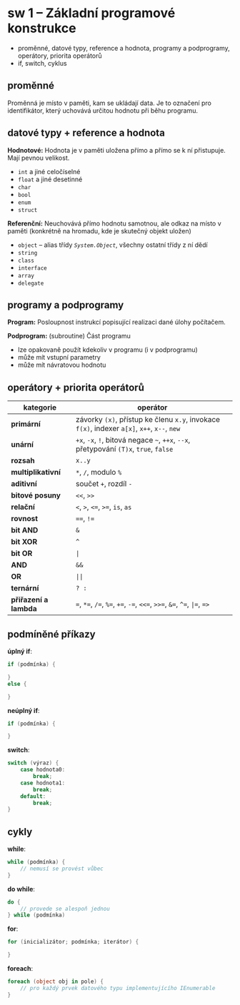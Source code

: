 # sw 1 – Základní programové konstrukce

* proměnné, datové typy, reference a hodnota, programy a podprogramy, operátory, priorita operátorů
* if, switch, cyklus

## proměnné

Proměnná je místo v paměti, kam se ukládají data. Je to označení pro identifikátor, který uchovává určitou hodnotu při běhu programu.

## datové typy + reference a hodnota

__Hodnotové:__ Hodnota je v paměti uložena přímo a přímo se k ní přistupuje. Mají pevnou velikost.

* `int` a jiné celočíselné
* `float` a jiné desetinné
* `char`
* `bool`
* `enum`
* `struct`

__Referenční:__ Neuchovává přímo hodnotu samotnou, ale odkaz na místo v paměti (konkrétně na hromadu, kde je skutečný objekt uložen)

* `object` – alias třídy _`System.Object`_, všechny ostatní třídy z ní dědí
* `string`
* `class`
* `interface`
* `array`
* `delegate`

## programy a podprogramy

__Program:__ Posloupnost instrukcí popisující realizaci dané úlohy počítačem.

__Podprogram:__ (subroutine) Část programu

* lze opakovaně použít kdekoliv v programu (i v podprogramu)
* může mít vstupní parametry
* může mít návratovou hodnotu

## operátory + priorita operátorů

kategorie | operátor
--- | ---
__primární__ | závorky `(x)`, přístup ke členu `x.y`, invokace `f(x)`, indexer `a[x]`, `x++`, `x--`, `new`
__unární__| `+x`, `-x`, `!`, bitová negace `~`, `++x`, `--x`, přetypování `(T)x`, `true`, `false`
__rozsah__| `x..y`
__multiplikativní__| `*`, `/`, modulo `%`
__aditivní__| součet `+`, rozdíl `-`
__bitové posuny__| `<<`, `>>`
__relační__| `<`, `>`, `<=`, `>=`, `is`, `as`
__rovnost__| `==`, `!=`
__bit AND__| `&`
__bit XOR__| `^`
__bit OR__| `\|`
__AND__| `&&`
__OR__| `\|\|`
__ternární__| `? :`
__přiřazení a lambda__| `=`, `*=`, `/=`, `%=`, `+=`, `-=`, `<<=`, `>>=`, `&=`, `^=`, `\|=`, `=>`

## podmíněné příkazy

__úplný if__:

``` csharp
if (podmínka) {

}
else {

}
```

__neúplný if__:

``` csharp
if (podmínka) {

}
```

__switch__:

``` csharp
switch (výraz) {
    case hodnota0:
        break;
    case hodnota1:
        break;
    default:
        break;
}
```

## cykly

__while__:

``` csharp
while (podmínka) {
    // nemusí se provést vůbec
}
```

__do while__:

``` csharp
do {
    // provede se alespoň jednou
} while (podmínka)
```

__for__:

``` csharp
for (inicializátor; podmínka; iterátor) {

}
```

__foreach__:

``` csharp
foreach (object obj in pole) {
    // pro každý prvek datového typu implementujícího IEnumerable
}
```
